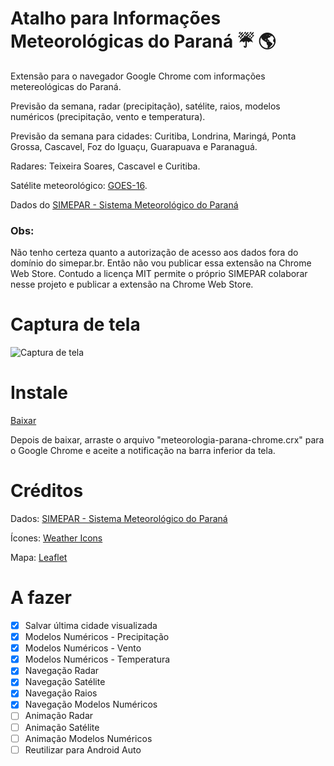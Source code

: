 # Atalho para Informações Meteorológicas do Paraná :umbrella: :earth_americas:

Extensão para o navegador Google Chrome com informações metereológicas do Paraná.

Previsão da semana, radar (precipitação), satélite, raios, modelos numéricos (precipitação, vento e temperatura).

Previsão da semana para cidades: Curitiba, Londrina, Maringá, Ponta Grossa, Cascavel, Foz do Iguaçu, Guarapuava e Paranaguá.

Radares: Teixeira Soares, Cascavel e Curitiba.

Satélite meteorológico: <a href="https://pt.wikipedia.org/wiki/GOES_16" target="_blank">GOES-16</a>.

Dados do <a href="http://simepar.br" target="_blank">SIMEPAR - Sistema Meteorológico do Paraná</a>

### Obs:
Não tenho certeza quanto a autorização de acesso aos dados fora do domínio do simepar.br. Então não vou publicar essa extensão na Chrome Web Store. Contudo a licença MIT permite o próprio SIMEPAR colaborar nesse projeto e publicar a extensão na Chrome Web Store.

# Captura de tela

![Captura de tela](https://github.com/dirceup/meteorologia-parana-chrome/blob/master/captura-de-tela.gif)

# Instale

<a href="https://github.com/dirceup/meteorologia-parana-chrome/blob/master/meteorologia-parana-chrome.crx" target="_blank">Baixar</a>

Depois de baixar, arraste o arquivo "meteorologia-parana-chrome.crx" para o Google Chrome e aceite a notificação na barra inferior da tela.

# Créditos

Dados: <a href="http://simepar.br" target="_blank">SIMEPAR - Sistema Meteorológico do Paraná</a>

Ícones: <a href="https://erikflowers.github.io/weather-icons/" target="_blank">Weather Icons</a>

Mapa: <a href="https://leafletjs.com/" target="_blank">Leaflet</a>

# A fazer

- [x] Salvar última cidade visualizada
- [x] Modelos Numéricos - Precipitação
- [x] Modelos Numéricos - Vento
- [x] Modelos Numéricos - Temperatura
- [x] Navegação Radar
- [x] Navegação Satélite
- [x] Navegação Raios
- [x] Navegação Modelos Numéricos
- [ ] Animação Radar
- [ ] Animação Satélite
- [ ] Animação Modelos Numéricos
- [ ] Reutilizar para Android Auto
